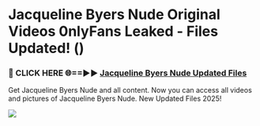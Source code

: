 # Jacqueline Byers Nude Original Videos 0nlyFans Leaked - Files Updated! ()

<h3>🔴 CLICK HERE 🌐==►► <a href="https://tinyurl.com/2p9ay9w9" rel="nofollow">Jacqueline Byers Nude Updated Files</a></h3>

Get Jacqueline Byers Nude and all content. Now you can access all videos and pictures of Jacqueline Byers Nude. New Updated Files 2025!

[![](https://i.imgur.com/KQgVmj3.gif)](https://tinyurl.com/2p9ay9w9)

